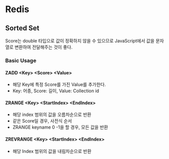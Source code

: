 # Redis

## Sorted Set

Score는 double 타입으로 값이 정확하지 않을 수 있으므로 JavaScript에서 값을 문자열로 변환하여 전달해주는 것이 좋다.

### Basic Usage

#### ZADD &lt;Key&gt; &lt;Score&gt; &lt;Value&gt;


 - 해당 Key에 특정 Score를 가진 Value를 추가한다.
 - Key: 어종, Score: 길이, Value: Collection id

#### ZRANGE &lt;Key&gt; &lt;StartIndex&gt; &lt;EndIndex&gt;


 - 해당 index 범위의 값을 오름차순으로 반환
 - 같은 Score일 경우, 사전식 순서
 - ZRANGE keyname 0 -1을 할 경우, 모든 값을 반환

#### ZREVRANGE &lt;Key&gt; &lt;StartIndex&gt; &lt;EndIndex&gt;


 - 해당 Index 범위의 값을 내림차순으로 반환


